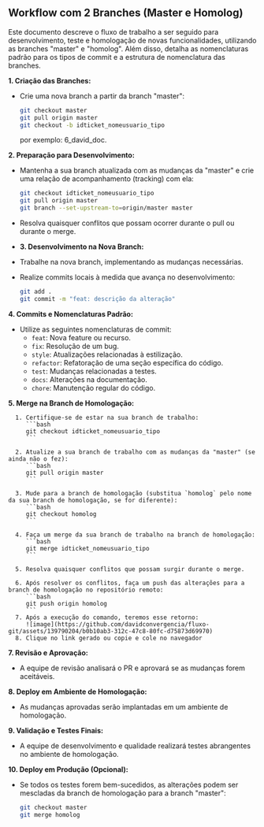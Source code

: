 ## Workflow com 2 Branches (Master e Homolog)

Este documento descreve o fluxo de trabalho a ser seguido para desenvolvimento, teste e homologação de novas funcionalidades, utilizando as branches "master" e "homolog". Além disso, detalha as nomenclaturas padrão para os tipos de commit e a estrutura de nomenclatura das branches.

**1. Criação das Branches:**
- Crie uma nova branch a partir da branch "master":
  ```bash
  git checkout master
  git pull origin master
  git checkout -b idticket_nomeusuario_tipo
  ```
  por exemplo: 6_david_doc.

**2. Preparação para Desenvolvimento:**
- Mantenha a sua branch atualizada com as mudanças da "master" e crie uma relação de acompanhamento (tracking) com ela:
  ```bash
  git checkout idticket_nomeusuario_tipo
  git pull origin master
  git branch --set-upstream-to=origin/master master
  ```
- Resolva quaisquer conflitos que possam ocorrer durante o pull ou durante o merge.

- **3. Desenvolvimento na Nova Branch:**
- Trabalhe na nova branch, implementando as mudanças necessárias.
- Realize commits locais à medida que avança no desenvolvimento:
  ```bash
  git add .
  git commit -m "feat: descrição da alteração"
  ```

**4. Commits e Nomenclaturas Padrão:**
- Utilize as seguintes nomenclaturas de commit:
  - `feat`: Nova feature ou recurso.
  - `fix`: Resolução de um bug.
  - `style`: Atualizações relacionadas à estilização.
  - `refactor`: Refatoração de uma seção específica do código.
  - `test`: Mudanças relacionadas a testes.
  - `docs`: Alterações na documentação.
  - `chore`: Manutenção regular do código.

**5. Merge na Branch de Homologação:**

      1. Certifique-se de estar na sua branch de trabalho:
         ```bash
         git checkout idticket_nomeusuario_tipo
         ```
      
      2. Atualize a sua branch de trabalho com as mudanças da "master" (se ainda não o fez):
         ```bash
         git pull origin master
         ```
      
      3. Mude para a branch de homologação (substitua `homolog` pelo nome da sua branch de homologação, se for diferente):
         ```bash
         git checkout homolog
         ```
      
      4. Faça um merge da sua branch de trabalho na branch de homologação:
         ```bash
         git merge idticket_nomeusuario_tipo
         ```
      
      5. Resolva quaisquer conflitos que possam surgir durante o merge.
      
      6. Após resolver os conflitos, faça um push das alterações para a branch de homologação no repositório remoto:
         ```bash
         git push origin homolog
         ```
      7. Após a execução do comando, teremos esse retorno:
         ![image](https://github.com/davidconvergencia/fluxo-git/assets/139790204/b0b10ab3-312c-47c8-80fc-d75873d69970)
      8. Clique no link gerado ou copie e cole no navegador



**7. Revisão e Aprovação:**
- A equipe de revisão analisará o PR e aprovará se as mudanças forem aceitáveis.

**8. Deploy em Ambiente de Homologação:**
- As mudanças aprovadas serão implantadas em um ambiente de homologação.

**9. Validação e Testes Finais:**
- A equipe de desenvolvimento e qualidade realizará testes abrangentes no ambiente de homologação.

**10. Deploy em Produção (Opcional):**
- Se todos os testes forem bem-sucedidos, as alterações podem ser mescladas da branch de homologação para a branch "master":
  ```bash
  git checkout master
  git merge homolog
  ```
